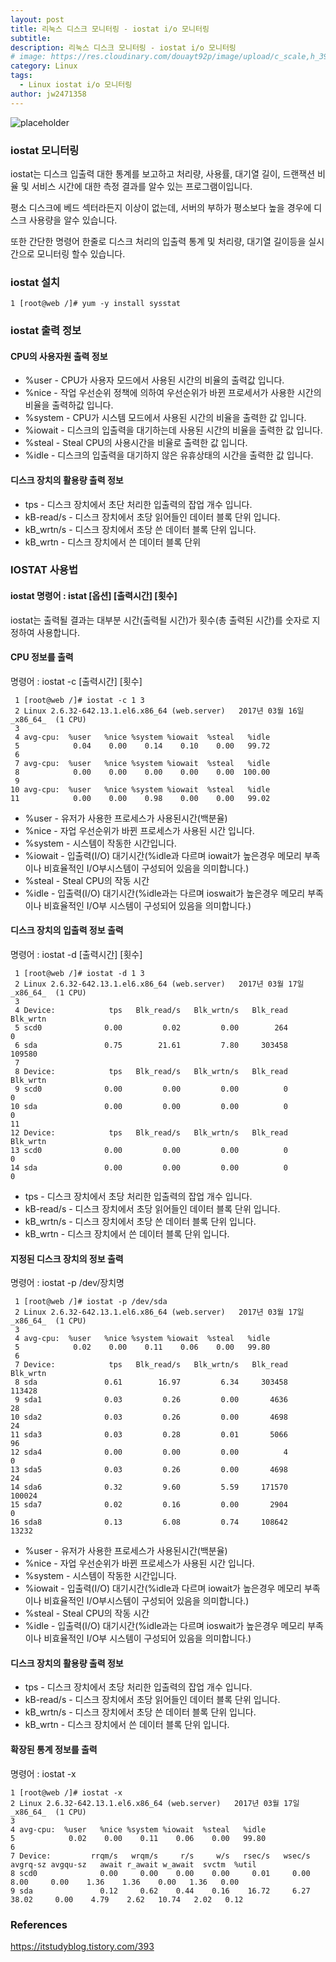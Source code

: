 ```yaml
---
layout: post
title: 리눅스 디스크 모니터링 - iostat i/o 모니터링
subtitle: 
description: 리눅스 디스크 모니터링 - iostat i/o 모니터링
# image: https://res.cloudinary.com/douayt92p/image/upload/c_scale,h_399,q_auto,w_700/v1593004373/pixabay/moon-5224745_1920_ufjpll.jpg
category: Linux
tags:
  - Linux iostat i/o 모니터링
author: jw2471358
---
```


![placeholder](https://t1.daumcdn.net/cfile/tistory/2542DF3D58CA443A1B)

### iostat 모니터링

iostat는 디스크 입출력 대한 통계를 보고하고 처리량, 사용률, 대기열 길이, 드랜잭션 비율 및 서비스 시간에 대한 측정 결과를 알수 있는 프로그램이입니다.

평소 디스크에 베드 섹터라든지 이상이 없는데, 서버의 부하가 평소보다 높을 경우에 디스크 사용량을 알수 있습니다.

또한 간단한 명령어 한줄로 디스크 처리의 입출력 통계 및 처리량, 대기열 길이등을 실시간으로 모니터링 할수 있습니다.

### iostat 설치

```
1 [root@web /]# yum -y install sysstat
```

### iostat 출력 정보

#### CPU의 사용자원 출력 정보

- %user - CPU가 사용자 모드에서 사용된 시간의 비율의 출력값 입니다.
- %nice - 작업 우선순위 정책에 의하여 우선순위가 바뀐 프로세서가 사용한 시간의 비율을 출력하값 입니다.
- %system - CPU가 시스템 모드에서 사용된 시간의 비율을 출력한 값 입니다.
- %iowait - 디스크의 입출력을 대기하는데 사용된 시간의 비율을 출력한 값 입니다.
- %steal - Steal CPU의 사용시간을 비율로 출력한 값 입니다.
- %idle - 디스크의 입출력을 대기하지 않은 유휴상태의 시간을 출력한 값 입니다.

#### 디스크 장치의 활용량 출력 정보
- tps - 디스크 장치에서 초단 처리한 입출력의 잡업 개수 입니다.
- kB-read/s - 디스크 장치에서 초당 읽어들인 데이터 블록 단위 입니다.
- kB_wrtn/s - 디스크 장치에서 초당 쓴 데이터 블록 단위 입니다.
- kB_wrtn - 디스크 장치에서 쓴 데이터 블록 단위

### IOSTAT 사용법

#### iostat 명령어 : istat [옵션] [출력시간] [횟수]

iostat는 출력될 결과는 대부분 시간(출력될 시간)가 횟수(총 출력된 시간)를 숫자로 지정하여 사용합니다.

#### CPU 정보를 출력

명령어 : iostat -c [출력시간] [횟수]

```
 1 [root@web /]# iostat -c 1 3
 2 Linux 2.6.32-642.13.1.el6.x86_64 (web.server)   2017년 03월 16일   _x86_64_  (1 CPU)
 3 
 4 avg-cpu:  %user   %nice %system %iowait  %steal   %idle
 5            0.04    0.00    0.14    0.10    0.00   99.72
 6 
 7 avg-cpu:  %user   %nice %system %iowait  %steal   %idle
 8            0.00    0.00    0.00    0.00    0.00  100.00
 9  
10 avg-cpu:  %user   %nice %system %iowait  %steal   %idle
11            0.00    0.00    0.98    0.00    0.00   99.02
```

- %user - 유저가 사용한 프로세스가 사용된시간(백분율)
- %nice - 자업 우선순위가 바뀐 프로세스가 사용된 시간 입니다.
- %system - 시스템이 작동한 시간입니다.
- %iowait - 입출력(I/O) 대기시간(%idle과 다르며 iowait가 높은경우 메모리 부족이나 비효율적인 I/O부시스템이 구성되어 있음을 의미합니다.)
- %steal - Steal CPU의 작동 시간
- %idle - 입출력(I/O) 대기시간(%idle과는 다르며 ioswait가 높은경우 메모리 부족이나 비효율적인 I/O부 시스템이 구성되어 있음을 의미합니다.)

#### 디스크 장치의 입출력 정보 출력

명령어 : iostat -d [출력시간] [횟수]

```
 1 [root@web /]# iostat -d 1 3
 2 Linux 2.6.32-642.13.1.el6.x86_64 (web.server)   2017년 03월 17일   _x86_64_  (1 CPU)
 3 
 4 Device:            tps   Blk_read/s   Blk_wrtn/s   Blk_read   Blk_wrtn
 5 scd0              0.00         0.02         0.00        264          0
 6 sda               0.75        21.61         7.80     303458     109580
 7 
 8 Device:            tps   Blk_read/s   Blk_wrtn/s   Blk_read   Blk_wrtn
 9 scd0              0.00         0.00         0.00          0          0
10 sda               0.00         0.00         0.00          0          0
11  
12 Device:            tps   Blk_read/s   Blk_wrtn/s   Blk_read   Blk_wrtn
13 scd0              0.00         0.00         0.00          0          0
14 sda               0.00         0.00         0.00          0          0
```

- tps - 디스크 장치에서 초당 처리한 입출력의 잡업 개수 입니다.
- kB-read/s - 디스크 장치에서 초당 읽어들인 데이터 블록 단위 입니다.
- kB_wrtn/s - 디스크 장치에서 초당 쓴 데이터 블록 단위 입니다.
- kB_wrtn - 디스크 장치에서 쓴 데이터 블록 단위 입니다.

#### 지정된 디스크 장치의 정보 출력

명령어 : iostat -p  /dev/장치명

```
 1 [root@web /]# iostat -p /dev/sda
 2 Linux 2.6.32-642.13.1.el6.x86_64 (web.server)   2017년 03월 17일   _x86_64_  (1 CPU)
 3  
 4 avg-cpu:  %user   %nice %system %iowait  %steal   %idle
 5            0.02    0.00    0.11    0.06    0.00   99.80
 6 
 7 Device:            tps   Blk_read/s   Blk_wrtn/s   Blk_read   Blk_wrtn
 8 sda               0.61        16.97         6.34     303458     113428
 9 sda1              0.03         0.26         0.00       4636         28
10 sda2              0.03         0.26         0.00       4698         24
11 sda3              0.03         0.28         0.01       5066         96
12 sda4              0.00         0.00         0.00          4          0
13 sda5              0.03         0.26         0.00       4698         24
14 sda6              0.32         9.60         5.59     171570     100024
15 sda7              0.02         0.16         0.00       2904          0
16 sda8              0.13         6.08         0.74     108642      13232
```

- %user - 유저가 사용한 프로세스가 사용된시간(백분율)
- %nice - 자업 우선순위가 바뀐 프로세스가 사용된 시간 입니다.
- %system - 시스템이 작동한 시간입니다.
- %iowait - 입출력(I/O) 대기시간(%idle과 다르며 iowait가 높은경우 메모리 부족이나 비효율적인 I/O부시스템이 구성되어 있음을 의미합니다.)
- %steal - Steal CPU의 작동 시간
- %idle - 입출력(I/O) 대기시간(%idle과는 다르며 ioswait가 높은경우 메모리 부족이나 비효율적인 I/O부 시스템이 구성되어 있음을 의미합니다.)

#### 디스크 장치의 활용량 출력 정보
- tps - 디스크 장치에서 초당 처리한 입출력의 잡업 개수 입니다.
- kB-read/s - 디스크 장치에서 초당 읽어들인 데이터 블록 단위 입니다.
- kB_wrtn/s - 디스크 장치에서 초당 쓴 데이터 블록 단위 입니다.
- kB_wrtn - 디스크 장치에서 쓴 데이터 블록 단위 입니다.

#### 확장된 통계 정보를 출력

명령어 : iostat -x

```
1 [root@web /]# iostat -x
2 Linux 2.6.32-642.13.1.el6.x86_64 (web.server)   2017년 03월 17일   _x86_64_  (1 CPU)
3 
4 avg-cpu:  %user   %nice %system %iowait  %steal   %idle
5            0.02    0.00    0.11    0.06    0.00   99.80
6  
7 Device:         rrqm/s   wrqm/s     r/s     w/s   rsec/s   wsec/s avgrq-sz avgqu-sz   await r_await w_await  svctm  %util
8 scd0              0.00     0.00    0.00    0.00     0.01     0.00     8.00     0.00    1.36    1.36    0.00   1.36   0.00
9 sda               0.12     0.62    0.44    0.16    16.72     6.27    38.02     0.00    4.79    2.62   10.74   2.02   0.12
```

### References
https://itstudyblog.tistory.com/393